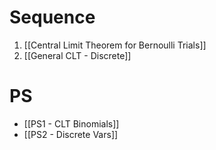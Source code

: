 # Sequence
1. [[Central Limit Theorem for Bernoulli Trials]]
2. [[General CLT - Discrete]]
# PS
+ [[PS1 - CLT Binomials]]
+ [[PS2 - Discrete Vars]]